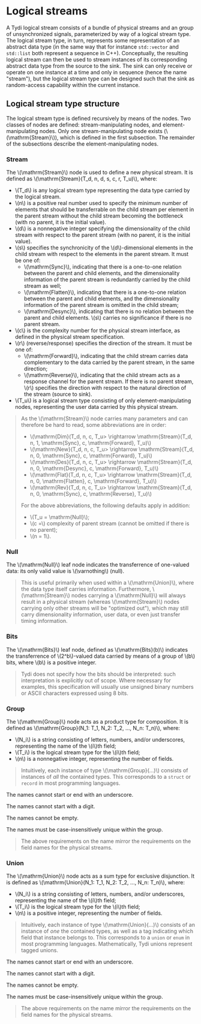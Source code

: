 Logical streams
===============

A Tydi logical stream consists of a bundle of physical streams and an group of
unsynchronized signals, parameterized by way of a logical stream type. The
logical stream type, in turn, represents some representation of an abstract
data type (in the same way that for instance `std::vector` and `std::list` both
represent a sequence in C++). Conceptually, the resulting logical stream can
then be used to stream instances of its corresponding abstract data type from
the source to the sink. The sink can only receive or operate on one instance at
a time and only in sequence (hence the name "stream"), but the logical stream
type can be designed such that the sink as random-access capability within the
current instance.

Logical stream type structure
-----------------------------

The logical stream type is defined recursively by means of the nodes. Two
classes of nodes are defined: stream-manipulating nodes, and
element-manipulating nodes. Only one stream-manipulating node exists
(\\(\mathrm{Stream}\\)), which is defined in the first subsection. The
remainder of the subsections describe the element-manipulating nodes.

### Stream

The \\(\mathrm{Stream}\\) node is used to define a new physical stream. It is
defined as \\(\mathrm{Stream}(T_d, n, d, s, c, r, T_u)\\), where:

 - \\(T_d\\) is any logical stream type representing the data type carried by
   the logical stream.
 - \\(n\\) is a positive real number used to specify the minimum number of
   elements that should be transferrable on the child stream per element in
   the parent stream without the child stream becoming the bottleneck (with no
   parent, it is the initial value).
 - \\(d\\) is a nonnegative integer specifying the dimensionality of the
   child stream with respect to the parent stream (with no parent, it is the
   initial value).
 - \\(s\\) specifies the synchronicity of the \\(d\\)-dimensional elements in
   the child stream with respect to the elements in the parent stream. It must
   be one of:
    - \\(\mathrm{Sync}\\), indicating that there is a one-to-one relation
      between the parent and child elements, and the dimensionality information
      of the parent stream is redundantly carried by the child stream as well;
    - \\(\mathrm{Flatten}\\), indicating that there is a one-to-one relation
      between the parent and child elements, and the dimensionality information
      of the parent stream is omitted in the child stream;
    - \\(\mathrm{Desync}\\), indicating that there is no relation between the
      parent and child elements.
   \\(s\\) carries no significance if there is no parent stream.
 - \\(c\\) is the complexity number for the physical stream interface, as
   defined in the physical stream specification.
 - \\(r\\) (reverse/response) specifies the direction of the stream. It must be
   one of:
    - \\(\mathrm{Forward}\\), indicating that the child stream carries data
      complementary to the data carried by the parent stream, in the same
      direction;
    - \\(\mathrm{Reverse}\\), indicating that the child stream acts as a
      response channel for the parent stream.
   If there is no parent stream, \\(r\\) specifies the direction with respect
   to the natural direction of the stream (source to sink).
 - \\(T_u\\) is a logical stream type consisting of only element-manipulating
   nodes, representing the user data carried by this physical stream.

> As the \\(\mathrm{Stream}\\) node carries many parameters and can therefore
> be hard to read, some abbreviations are in order:
> 
>  - \\(\mathrm{Dim}(T_d, n, c, T_u>  \rightarrow \mathrm{Stream}(T_d, n, 1, \mathrm{Sync},    c, \mathrm{Forward}, T_u)\\)
>  - \\(\mathrm{New}(T_d, n, c, T_u>  \rightarrow \mathrm{Stream}(T_d, n, 0, \mathrm{Sync},    c, \mathrm{Forward}, T_u)\\)
>  - \\(\mathrm{Des}(T_d, n, c, T_u>  \rightarrow \mathrm{Stream}(T_d, n, 0, \mathrm{Desync},  c, \mathrm{Forward}, T_u)\\)
>  - \\(\mathrm{Flat}(T_d, n, c, T_u> \rightarrow \mathrm{Stream}(T_d, n, 0, \mathrm{Flatten}, c, \mathrm{Forward}, T_u)\\)
>  - \\(\mathrm{Rev}(T_d, n, c, T_u>  \rightarrow \mathrm{Stream}(T_d, n, 0, \mathrm{Sync},    c, \mathrm{Reverse}, T_u)\\)
> 
> For the above abbreviations, the following defaults apply in addition:
> 
>  - \\(T_u = \mathrm{Null}\\);
>  - \\(c =\\) complexity of parent stream (cannot be omitted if there is no
>    parent);
>  - \\(n = 1\\).

### Null

The \\(\mathrm{Null}\\) leaf node indicates the transferrence of one-valued
data: its only valid value is \\(\varnothing\\) (null).

> This is useful primarily when used within a \\(\mathrm{Union}\\), where the
> data type itself carries information. Furthermore, \\(\mathrm{Stream}\\)
> nodes carrying a \\(\mathrm{Null}\\) will always result in a physical stream
> (whereas \\(\mathrm{Stream}\\) nodes carrying only other streams will be
> "optimized out"), which may still carry dimensionality information, user
> data, or even just transfer timing information.

### Bits

The \\(\mathrm{Bits}\\) leaf node, defined as \\(\mathrm{Bits}(b)\\) indicates
the transferrence of \\(2^b\\)-valued data carried by means of a group of
\\(b\\) bits, where \\(b\\) is a positive integer.

> Tydi does not specify how the bits should be interpreted: such interpretation
> is explicitly out of scope. Where necessary for examples, this specification
> will usually use unsigned binary numbers or ASCII characters expressed using
> 8 bits.

### Group

The \\(\mathrm{Group}\\) node acts as a product type for composition. It is
defined as \\(\mathrm{Group}(N_1: T_1, N_2: T_2, ..., N_n: T_n)\\), where:

 - \\(N_i\\) is a string consisting of letters, numbers, and/or underscores,
   representing the name of the \\(i\\)th field;
 - \\(T_i\\) is the logical stream type for the \\(i\\)th field;
 - \\(n\\) is a nonnegative integer, representing the number of fields.

> Intuitively, each instance of type \\(\mathrm{Group}(...)\\) consists of
> instances of *all* the contained types. This corresponds to a `struct` or
> `record` in most programming languages.

The names cannot start or end with an underscore.

The names cannot start with a digit.

The names cannot be empty.

The names must be case-insensitively unique within the group.

> The above requirements on the name mirror the requirements on the field names
> for the physical streams.

### Union

The \\(\mathrm{Union}\\) node acts as a sum type for exclusive disjunction. It
is defined as \\(\mathrm{Union}(N_1: T_1, N_2: T_2, ..., N_n: T_n)\\), where:

 - \\(N_i\\) is a string consisting of letters, numbers, and/or underscores,
   representing the name of the \\(i\\)th field;
 - \\(T_i\\) is the logical stream type for the \\(i\\)th field;
 - \\(n\\) is a positive integer, representing the number of fields.

> Intuitively, each instance of type \\(\mathrm{Union}(...)\\) consists of
> an instance of *one* the contained types, as well as a tag indicating which
> field that instance belongs to. This corresponds to a `union` or `enum` in
> most programming languages. Mathematically, Tydi unions represent tagged
> unions.

The names cannot start or end with an underscore.

The names cannot start with a digit.

The names cannot be empty.

The names must be case-insensitively unique within the group.

> The above requirements on the name mirror the requirements on the field names
> for the physical streams.

